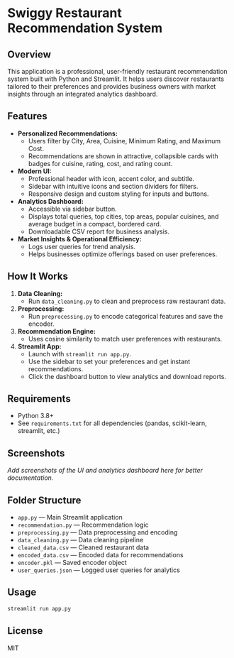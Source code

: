 
# Swiggy Restaurant Recommendation System

## Overview
This application is a professional, user-friendly restaurant recommendation system built with Python and Streamlit. It helps users discover restaurants tailored to their preferences and provides business owners with market insights through an integrated analytics dashboard.

## Features
- **Personalized Recommendations:**
	- Users filter by City, Area, Cuisine, Minimum Rating, and Maximum Cost.
	- Recommendations are shown in attractive, collapsible cards with badges for cuisine, rating, cost, and rating count.
- **Modern UI:**
	- Professional header with icon, accent color, and subtitle.
	- Sidebar with intuitive icons and section dividers for filters.
	- Responsive design and custom styling for inputs and buttons.
- **Analytics Dashboard:**
	- Accessible via sidebar button.
	- Displays total queries, top cities, top areas, popular cuisines, and average budget in a compact, bordered card.
	- Downloadable CSV report for business analysis.
- **Market Insights & Operational Efficiency:**
	- Logs user queries for trend analysis.
	- Helps businesses optimize offerings based on user preferences.

## How It Works
1. **Data Cleaning:**
	 - Run `data_cleaning.py` to clean and preprocess raw restaurant data.
2. **Preprocessing:**
	 - Run `preprocessing.py` to encode categorical features and save the encoder.
3. **Recommendation Engine:**
	 - Uses cosine similarity to match user preferences with restaurants.
4. **Streamlit App:**
	 - Launch with `streamlit run app.py`.
	 - Use the sidebar to set your preferences and get instant recommendations.
	 - Click the dashboard button to view analytics and download reports.

## Requirements
- Python 3.8+
- See `requirements.txt` for all dependencies (pandas, scikit-learn, streamlit, etc.)

## Screenshots
_Add screenshots of the UI and analytics dashboard here for better documentation._

## Folder Structure
- `app.py` — Main Streamlit application
- `recommendation.py` — Recommendation logic
- `preprocessing.py` — Data preprocessing and encoding
- `data_cleaning.py` — Data cleaning pipeline
- `cleaned_data.csv` — Cleaned restaurant data
- `encoded_data.csv` — Encoded data for recommendations
- `encoder.pkl` — Saved encoder object
- `user_queries.json` — Logged user queries for analytics

## Usage
```bash
streamlit run app.py
```

## License
MIT
